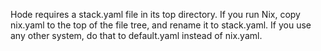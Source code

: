 Hode requires a stack.yaml file in its top directory. If you run Nix, copy nix.yaml to the top of the file tree, and rename it to stack.yaml. If you use any other system, do that to default.yaml instead of nix.yaml.
